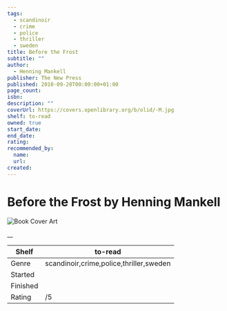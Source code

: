 ```yaml
---
tags:
  - scandinoir
  - crime
  - police
  - thriller
  - sweden
title: Before the Frost
subtitle: ""
author:
  - Henning Mankell
publisher: The New Press
published: 2010-09-28T00:00:00+01:00
page_count:
isbn:
description: ""
coverUrl: https://covers.openlibrary.org/b/olid/-M.jpg
shelf: to-read
owned: true
start_date:
end_date:
rating:
recommended_by:
  name:
  url:
created:
---
```


# Before the Frost by Henning Mankell

![Book Cover Art](https://covers.openlibrary.org/b/olid/-M.jpg)

__

| Shelf | to-read |
| --- | --- |
| Genre | scandinoir,crime,police,thriller,sweden |
| Started |  |
| Finished |  |
| Rating | /5 |

